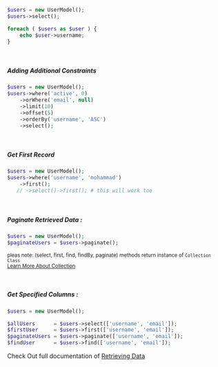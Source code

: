 ```php
$users = new UserModel();
$users->select();

foreach ( $users as $user ) {
    echo $user->username;
}
```
<br>
<h5>Adding Additional Constraints</h5>

```php
$users = new UserModel();
$users->where('active', 0)
    ->orWhere('email', null)
    ->limit(10)
    ->offset(5)
    ->orderBy('username', 'ASC')
    ->select();
```
<br>
<h5>Get First Record</h5>

```php
$users = new UserModel();
$users->where('username', 'mohammad')
    ->first();
   // ->select()->first(); # this will work too
```

<br>
<h5>Paginate Retrieved Data :</h5>

```php
$users = new UserModel();
$paginateUsers = $users->paginate();
```

<small>pleas note: (select, first, find, findBy, paginate) methods return instance of <code>Collection Class</code></small>
<br>
<small><a href="{{ site.base_url }}dml#collection">Learn More About Collection</a></small>

<br>
<h5>Get Specified Columns :</h5>

```php
$users = new UserModel();

$allUsers      = $users->select(['username', 'email']);
$firstUser     = $users->first(['username', 'email']);
$paginateUsers = $users->paginate(['username', 'email']);
$findUser      = $users->find(['username', 'email']);
```

Check Out full documentation of <a href="{{ site.base_url }}dml#select">Retrieving Data</a>
